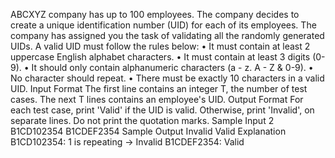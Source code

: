 ﻿

ABCXYZ company has up to 100 employees.
The company decides to create a unique identification number (UID) for each of its employees.
The company has assigned you the task of validating all the randomly generated UIDs.
A valid UID must follow the rules below:
• It must contain at least 2 uppercase English alphabet characters.
• It must contain at least 3 digits (0-9).
• It should only contain alphanumeric characters (a - z. A - Z & 0-9).
• No character should repeat.
• There must be exactly 10 characters in a valid UID.
Input Format
The first line contains an integer T, the number of test cases.
The next T lines contains an employee's UID.
Output Format
For each test case, print 'Valid' if the UID is valid. Otherwise, print 'Invalid', on separate lines. Do not print the quotation marks.
Sample Input
2
B1CD102354 B1CDEF2354
Sample Output
Invalid Valid
Explanation
B1CD102354: 1 is repeating → Invalid
B1CDEF2354: Valid
